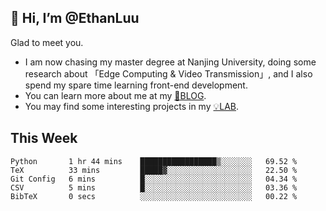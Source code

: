 ## 👋 Hi, I’m @EthanLuu

Glad to meet you.

- I am now chasing my master degree at Nanjing University, doing some research about 「Edge Computing & Video Transmission」, and I also spend my spare time learning front-end development.
- You can learn more about me at my [📝BLOG](https://blog.ethanloo.cn).
- You may find some interesting projects in my [💡LAB](https://lab.ethanloo.cn).

## This Week
<!--START_SECTION:waka-->

```text
Python       1 hr 44 mins    █████████████████▒░░░░░░░   69.52 %
TeX          33 mins         █████▓░░░░░░░░░░░░░░░░░░░   22.50 %
Git Config   6 mins          █░░░░░░░░░░░░░░░░░░░░░░░░   04.34 %
CSV          5 mins          █░░░░░░░░░░░░░░░░░░░░░░░░   03.36 %
BibTeX       0 secs          ░░░░░░░░░░░░░░░░░░░░░░░░░   00.22 %
```

<!--END_SECTION:waka-->
